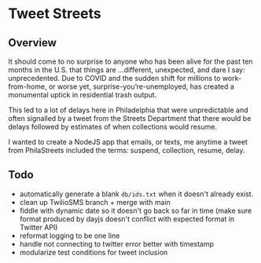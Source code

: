 # Tweet Streets

## Overview

It should come to no surprise to anyone who has been alive for the past ten months in the U.S. that things are …different, unexpected, and dare I say: unprecedented. Due to COVID and the sudden shift for millions to work-from-home, or worse yet, surprise-you’re-unemployed, has created a monumental uptick in residential trash output. 

This led to a lot of delays here in Philadelphia that were unpredictable and often signalled by a tweet from the Streets Department that there would be delays followed by estimates of when collections would resume.

I wanted to create a NodeJS app that emails, or texts, me anytime a tweet from PhilaStreets included the terms: suspend, collection, resume, delay.

## Todo

- automatically generate a blank ```db/ids.txt``` when it doesn't already exist.
- clean up TwilioSMS branch + merge with main
- fiddle with dynamic date so it doesn't go back so far in time (make sure format produced by dayjs doesn't conflict with expected format in Twitter API)
- reformat logging to be one line
- handle not connecting to twitter error better with timestamp
- modularize test conditions for tweet inclusion
